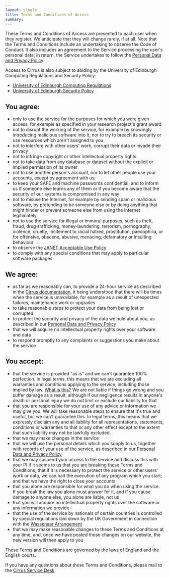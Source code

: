 ```yaml
---
layout: single
title: Terms and Conditions of Access
summary:
---
```


These Terms and Conditions of Access are presented to each user when
they register. We anticipate that they will change rarely, if at all.
Note that the Terms and Conditions include an undertaking to observe the
Code of Conduct. It also includes an agreement to the Service processing
the user's personal data; in return, the Service undertakes to follow
the [Personal Data and Privacy Policy](../policy-privacy/).

Access to Cirrus is also subject to abiding by the University of
Edinburgh Computing Regulations and Security Policy:

-   [University of Edinburgh Computing
    Regulations](http://www.ed.ac.uk/information-services/about/policies-and-regulations/computing-regulations)
-   [University of Edinburgh Security
    Policy](http://www.ed.ac.uk/information-services/about/policies-and-regulations/security-policies/security-policy)

You agree:
----------

-   only to use the service for the purposes for which you were given
    access, for example as specified in your research project's grant
    award
-   not to disrupt the working of the service, for example by knowingly
    introducing malicious software into it, nor to try to breach its
    security or use resources which aren't assigned to you
-   not to interfere with other users' work, corrupt their data or
    invade their privacy
-   not to infringe copyright or other intellectual property rights
-   not to take data from any database or dataset without the explicit
    or implied permission of its owner
-   not to use another person's account, nor to let other people use
    your accounts, except by agreement with us;
-   to keep your SAFE and machine passwords confidential, and to inform
    us if someone else learns any of them or if you become aware that
    the security of our systems is compromised in any way
-   not to misuse the Internet, for example by sending spam or malicious
    software, by pretending to be someone else or by doing anything that
    might hinder or prevent someone else from using the Internet
    legitimately
-   not to use the service for illegal or immoral purposes, such as
    theft, fraud, drug-trafficking, money-laundering, terrorism,
    pornography, violence, cruelty, incitement to racial hatred,
    prostitution, paedophilia, or for offensive, obscene, abusive,
    menacing, defamatory or insulting behaviour
-   to observe the [JANET Acceptable Use
    Policy](https://community.ja.net/library/acceptable-use-policy)
-   to comply with any special conditions that may apply to particular
    software packages

We agree:
---------

-   as far as we reasonably can, to provide a 24-hour service as
    described in the 
    [Cirrus documentation](http://docs.cirrus.ac.uk), it
    being understood that there will be times when the service is
    unavailable, for example as a result of unexpected failures,
    maintenance work or upgrades
-   to take reasonable steps to protect your data from being lost or
    corrupted.
-   to protect the security and privacy of the data we hold about you,
    as described in our [Personal Data and Privacy Policy](../policy-privacy/)
-   that we will acquire no intellectual property rights over your
    software and data
-   to respond promptly to any complaints or suggestions you make about
    the service

You accept:
-----------

-   that the service is provided "as is" and we can't guarantee 100%
    perfection. In legal terms, this means that we are excluding all
    warranties and conditions applying to the service, including those
    implied by law. [What is this?](../policy-tandc-clarify/) We are not liable
    if things go wrong and you suffer damage as a result, although if
    our negligence results in anyone's death or personal injury we do
    not limit or exclude our liability for that.
-   that you are responsible for your use of any advice or information
    we may give you. We will take reasonable steps to ensure that it's
    true and useful, but we can't guarantee this. In legal terms, this
    means that we expressly disclaim any and all liability for all
    representations, statements, conditions or warranties to that or any
    other effect except to the extent that such liability may not be
    lawfully excluded.
-   that we may make changes in the service
-   that we will use the personal details which you supply to us,
    together with records of your use of the service, as described in
    our [Personal Data and Privacy Policy](../policy-privacy/)
-   that we may suspend your access to the service and discuss this with
    your PI if it seems to us that you are breaking these Terms and
    Conditions; that if it is necessary to protect the service or other
    users' work or data, we can halt the execution of any program which
    you start; and that we have the right to close your accounts
-   that you alone are responsible for what you do when using the
    service. If you break the law you alone must answer for it, and if
    you cause damage to anyone else, you alone are liable, not us
-   that you will acquire no intellectual property rights over the
    software or any information we provide
-   that the use of the service by nationals of certain countries is
    controlled by special regulations laid down by the UK Government in
    connection with the [Wassenaar
    Arrangement](http://www.wassenaar.org/index.html)
-   that we may make reasonable changes to these Terms and Conditions at
    any time, and, once we have posted those changes on our website, the
    new version will then apply to you

These Terms and Conditions are governed by the laws of England and the
English courts.

If you have any questions about these Terms and Conditions, please mail
to the [Cirrus Service Desk](mailto:support@cirrus.ac.uk).

